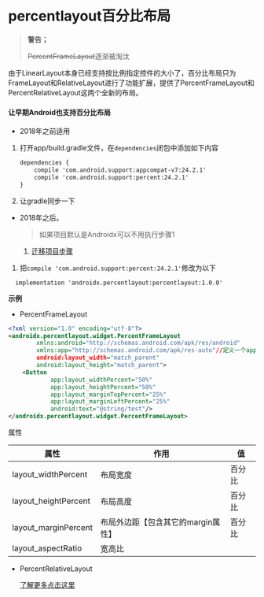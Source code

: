 # percentlayout百分比布局

> **警告；**
>
> ~~PercentFrameLayout~~逐渐被淘汰

由于LinearLayout本身已经支持按比例指定控件的大小了，百分比布局只为FrameLayout和RelativeLayout进行了功能扩展，提供了PercentFrameLayout和PercentRelativeLayout这两个全新的布局。

#### 让早期Android也支持百分比布局

- 2018年之前适用

1. 打开app/build.gradle文件，在`dependencies`闭包中添加如下内容

   ```xml
   dependencies {
       compile 'com.android.support:appcompat-v7:24.2.1'
       compile 'com.android.support:percent:24.2.1'
   }
   ```

2. 让gradle同步一下

- 2018年之后。

  > 如果项目默认是Androidx可以不用执行步骤1

  1. [迁移项目步骤](#项目迁移到androidx)

1. 把`compile 'com.android.support:percent:24.2.1'`修改为以下

```
  implementation 'androidx.percentlayout:percentlayout:1.0.0'
```

**示例**

- PercentFrameLayout

```xml
<?xml version="1.0" encoding="utf-8"?>
<androidx.percentlayout.widget.PercentFrameLayout
        xmlns:android="http://schemas.android.com/apk/res/android"
        xmlns:app="http://schemas.android.com/apk/res-auto"//定义一个app命名控件
        android:layout_width="match_parent"
        android:layout_height="match_parent">
    <Button
            app:layout_widthPercent="50%"
            app:layout_heightPercent="50%"
            app:layout_marginTopPercent="25%"
            app:layout_marginLeftPercent="25%"
            android:text="@string/test"/>
</androidx.percentlayout.widget.PercentFrameLayout>
```

属性

| 属性                 | 作用                               | 值     |
| -------------------- | ---------------------------------- | ------ |
| layout_widthPercent  | 布局宽度                           | 百分比 |
| layout_heightPercent | 布局高度                           | 百分比 |
| layout_marginPercent | 布局外边距【包含其它的margin属性】 | 百分比 |
| layout_aspectRatio   | 宽高比                             |        |

- PercentRelativeLayout

  [了解更多点击这里](https://developer.android.google.cn/reference/kotlin/androidx/percentlayout/widget/PercentRelativeLayout)

